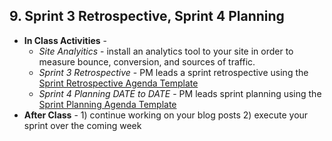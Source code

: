 ## 9.  Sprint 3 Retrospective, Sprint 4 Planning
  - **In Class Activities** - 
    - *Site Analyitics* - install an analytics tool to your site in order to measure bounce, conversion, and sources of traffic.
    - *Sprint 3 Retrospective* - PM leads a sprint retrospective using the [Sprint Retrospective Agenda Template](https://docs.google.com/document/d/1n6IDYJ9jW2lWaTu5uf7qXEd3ihgQIByxsr-4RHjldBI/edit#heading=h.10t6cnudbcpw)
    - *Sprint 4 Planning DATE to DATE* - PM leads sprint planning using the [Sprint Planning Agenda Template](https://docs.google.com/document/d/1n6IDYJ9jW2lWaTu5uf7qXEd3ihgQIByxsr-4RHjldBI/edit#heading=h.10t6cnudbcpw)
  - **After Class** - 1) continue working on your blog posts  2) execute your sprint over the coming week
